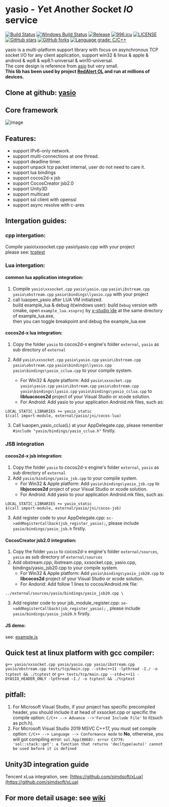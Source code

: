 # yasio - *Y*et *A*nother *S*ocket *IO* service
[![Build Status](https://travis-ci.com/simdsoft/yasio.svg?branch=master)](https://travis-ci.com/simdsoft/yasio)
[![Windows Build Status](https://ci.appveyor.com/api/projects/status/fnd3fji4dss7ppsd/branch/master?svg=true)](https://ci.appveyor.com/project/halx99/yasio)
[![Release](https://img.shields.io/badge/release-v3.31.0-blue.svg)](https://github.com/simdsoft/yasio/releases)
[![996.icu](https://img.shields.io/badge/link-996.icu-red.svg)](https://996.icu)
[![LICENSE](https://img.shields.io/badge/license-Anti%20996-blue.svg)](https://github.com/simdsoft/yasio/blob/master/LICENSE)
[![GitHub stars](https://img.shields.io/github/stars/simdsoft/yasio.svg?label=Stars)](https://github.com/simdsoft/yasio)
[![GitHub forks](https://img.shields.io/github/forks/simdsoft/yasio.svg?label=Fork)](https://github.com/simdsoft/yasio)
[![Language grade: C/C++](https://img.shields.io/lgtm/grade/cpp/g/simdsoft/yasio.svg?logo=lgtm&logoWidth=18)](https://lgtm.com/projects/g/simdsoft/yasio/context:cpp)

yasio is a multi-platform support library with focus on asynchronous TCP socket I/O for any client application, support win32 & linux & apple & android & wp8 & wp8.1-universal & win10-universal.  
The core design is reference from [asio](https://github.com/chriskohlhoff/asio) but very small.  
**This lib has been used by project [RedAlert OL](http://hongjing.qq.com/) and run at millions of devices.**

## Clone at github: [yasio](https://github.com/simdsoft/yasio)

## Core framework
![image](https://github.com/simdsoft/yasio/blob/master/framework.png)  

## Features: 
* support IPv6-only network.  
* support multi-connections at one thread.  
* support deadline timer.  
* support unpack tcp packet internal, user do not need to care it.  
* support lua bindings  
* support cocos2d-x jsb  
* support CocosCreator jsb2.0  
* support Unity3D
* support multicast
* support ssl client with openssl
* support async resolve with c-ares
  
## Intergation guides:  
### cpp intergation: 
Compile yasio\xxsocket.cpp yasio\yasio.cpp with your project  
please see: [tcptest](https://github.com/simdsoft/yasio/blob/master/tests/tcp/main.cpp)  
  
    
### Lua intergation: 
#### common lua application integration:
1. Compile ```yasio\xxsocket.cpp``` ```yasio\yasio.cpp``` ```yasio\ibstream.cpp``` ```yasio\obstream.cpp``` ```yasio\bindings\lyasio.cpp``` with your project  
2. call luaopen_yasio after LUA VM initialized.  
build example_lua & debug it(windows user): build ```Debug``` version with cmake, open ```example_lua.xsxproj```  by [x-studio ide](https://x-studio.net/) at the same directory of example_lua.exe,  
then you can toggle breakpoint and debug the example_lua.exe
  
#### cocos2d-x lua integration:
1. Copy the folder ```yasio``` to cocos2d-x engine's folder ```external```, ```yasio``` as sub directory of ```external```  

2. Add ```yasio\xxsocket.cpp``` ```yasio\yasio.cpp``` ```yasio\ibstream.cpp``` ```yasio\obstream.cpp``` ```yasio\bindings\lyasio.cpp```
```yasio\bindings\yasio_cclua.cpp``` to your compile system.
    + For Win32 & Apple platform:
Add ```yasio\xxsocket.cpp``` ```yasio\yasio.cpp``` ```yasio\ibstream.cpp``` ```yasio\obstream.cpp``` ```yasio\bindings\lyasio.cpp```
```yasio\bindings\yasio_cclua.cpp``` to **libluacocos2d** project of your Visual Studio or xcode solution.  
    + For Android:
Add yasio to your application Android.mk files, such as:  
```
LOCAL_STATIC_LIBRARIES += yasio_static
$(call import-module, external/yasio/jni/cocos-lua)
```

3. Call luaopen_yasio_cclua(L) at your AppDelegate.cpp, please remember ```#include "yasio/bindings/yasio_cclua.h"``` firstly.  

### JSB integration  
#### cocos2d-x jsb integration:
1. Copy the folder ```yasio``` to cocos2d-x engine's folder ```external```, ```yasio``` as sub directory of ```external``` 
2. Add ```yasio/bindings/yasio_jsb.cpp``` to your compile system.
    + For Win32 & Apple platform:
Add ```yasio\bindings\yasio_jsb.cpp``` to **libjscocos2d** project of your Visual Studio or xcode solution. 
    + For Android: Add yasio to your application Android.mk files, such as: 
```
LOCAL_STATIC_LIBRARIES += yasio_static
$(call import-module, external/yasio/jni/cocos-jsb)
```
3. Add register code to your AppDelegate.cpp: ```sc->addRegisterCallback(jsb_register_yasio);```, please include ```yasio/bindings/yasio_jsb.h``` firstly.
#### CocosCreator jsb2.0 integration:
1. Copy the folder ```yasio``` to cocos2d-x engine's folder ```external/sources```, ```yasio``` as sub directory of ```external/sources```  
2. Add obstream.cpp, ibstream.cpp, xxsocket.cpp, yasio.cpp, bindings/yasio_jsb20.cpp to your compile system.
    + For Win32 & Apple platform: Add ```yasio\bindings\yasio_jsb20.cpp``` to **libcocos2d** project of your Visual Studio or xcode solution.  
    + For Andorid: Add follow 1 lines to cocos/Android.mk file:
```
../external/sources/yasio/bindings/yasio_jsb20.cpp \
```
3. Add register code to your jsb_module_register.cpp: ```se->addRegisterCallback(jsb_register_yasio);``` , please include ```yasio/bindings/yasio_jsb20.h``` firstly.  


#### JS demo:
see: [example.js](https://github.com/simdsoft/yasio/blob/master/examples/js/example.js)  
  
  
## Quick test at linux platform with gcc compiler:  
```g++ yasio/xxsocket.cpp yasio/yasio.cpp yasio/ibstream.cpp yasio/obstream.cpp tests/tcp/main.cpp --std=c++11 -lpthread -I./ -o tcptest && ./tcptest``` or ```g++ tests/tcp/main.cpp --std=c++11 -DYASIO_HEADER_ONLY -lpthread -I./ -o tcptest && ./tcptest``` 
  
## pitfall: 
1. For Microsoft Visual Studio, if your project has specific precompiled header, you should include it at head of xxsocket.cpp or specific the compile option: ```C/C++ --> Advance -->'Forced Include File'``` to it(such as pch.h).  
2. For Microsoft Visual Studio 2019 MSVC C++17, you must set compile option: ```C/C++ --> Language --> Conformance mode``` to **No**, otherwise, you will got compiling error: ```sol.hpp(8060): error C3779: 'sol::stack::get': a function that returns 'decltype(auto)' cannot be used before it is defined```
  
## Unity3D integration guide
Tencent xLua integration, see: [https://github.com/simdsoft/xLua](https://github.com/simdsoft/xLua)

## For more detail usage: see [wiki](https://github.com/simdsoft/yasio/wiki)

